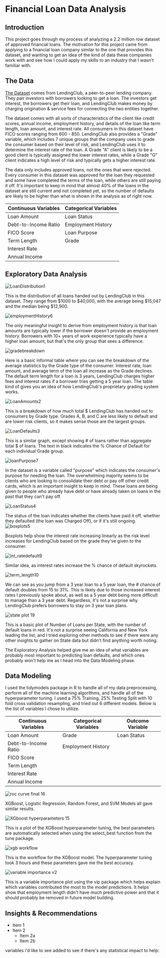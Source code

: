 # Financial Loan Data Analysis

## Introduction
  
This project goes through my process of analyzing a 2.2 million row dataset of approved financial loans.  The motivation for this project came from applying to a financial loan company similar to the one that provides this dataset, and wanting to get an idea of the kind of data these companies work with and see how I could apply my skills to an industry that I wasn't familiar with.

## The Data
[The Dataset](https://www.kaggle.com/wordsforthewise/lending-club) comes from LendingClub, a peer-to-peer lending company.  They pair investors with borrowers looking to get a loan.  The investors get interest, the borrowers get their loan, and LendingClub makes money by charging origination & service fees for connecting the two entities together.  

The dataset comes with all sorts of characteristics of the client like credit scores, annual income, employment history, and details of the loan like term length, loan amount, and interest rate.  All consumers in this dataset have FICO scores ranging from 600 - 850.  LendingClub also provides a "Grade" variable, which includes 7 unique groups that the company uses to grade the consumer based on their level of risk, and LendingClub uses it to determine the interest rate of the loan.  A Grade "A" client is likely to be a good client is typically assigned the lower interest rates, while a Grade "G" client indicates a high level of risk and typically gets a higher interest rate.  

The data only includes approved loans, not the ones that were rejected.  Every consumer in this dataset was approved for the loan they requested and some have completed the terms of the loan, while others are still paying it off.  It's important to keep in mind that almost 40% of the loans in the dataset are still current and not completed yet, so the number of defaults are likely to be higher than what is shown in the analysis as of right now.  

Continuous Variables | Categorical Variables
-------------------- | ---------------------
Loan Amount          | Loan Status
Debt-to-Income Ratio | Employment History
FICO Score           | Loan Purpose
Term Length          | Grade
Interest Rate        | 
Annual Income        | 

## Exploratory Data Analysis


![LoanDistribution1](https://user-images.githubusercontent.com/16946556/92037964-7b845900-ed27-11ea-873c-4e070f4b8ba9.png)

This is the distribution of all loans handed out by LendingClub in this dataset.  They range from $1000 to $40,000, with the average being $15,047 and the median being $12,900. 

![employmentHistory6](https://user-images.githubusercontent.com/16946556/92037353-7d99e800-ed26-11ea-9ac5-4e4c84c42dec.png)

The only meaningful insight to derive from employment history is that loan amounts are typically lower if the borrower doesn't provide an employment history.  Borrowers with 10+ years of work experience typically have a higher loan amount, but that's the only group that sees a difference.

![gradebreakdown](https://user-images.githubusercontent.com/16946556/92037354-7e327e80-ed26-11ea-9452-975e1caa6aa9.png)

Here is a basic informal table where you can see the breakdown of the average statistics by the Grade type of the consumer.  Interest rate, loan amount, and average term of the loan all increase as the Grade declines.  The default term length for a loan is 3 years, LendingClub charges higher fees and interest rates if a borrower tries getting a 5 year loan.  The table kind of gives you an idea of how LendingClub's proprietary grading system works.

![LoanAmounts2](https://user-images.githubusercontent.com/16946556/92037357-7e327e80-ed26-11ea-8d6c-1069a46e07f0.png)

This is a breakdown of how much total $ LendingClub has handed out to consumers by Grade type.  Grades A, B, and C are less likely to default and are lower risk clients, so it makes sense those are the largest groups.


![LoanDefaults3](https://user-images.githubusercontent.com/16946556/92037963-7b845900-ed27-11ea-8f9b-b485850e9738.png)

This is a similar graph, except showing # of loans rather than aggregate total $ of loans.  The text in black indicates the % Chance of Default for each individual Grade group.

![loanPurpose7](https://user-images.githubusercontent.com/16946556/92037359-7ecb1500-ed26-11ea-9487-8f607c279986.png)

In the dataset is a variable called "purpose" which indicates the consumer's purpose for needing the loan.  The overwhelming majority seems to be clients who are looking to consolidate their debt or pay off other credit cards, which is an important insight to keep in mind.  These loans are being given to people who already have debt or have already taken on loans in the past that they can't pay off.

![LoanStatus4](https://user-images.githubusercontent.com/16946556/92037360-7ecb1500-ed26-11ea-8f44-0d52d9885470.png)

The status of the loan indicates whether the clients have paid it off, whether they defaulted (the loan was Charged Off), or if it's still ongoing.
![boxplots5](https://user-images.githubusercontent.com/16946556/92037361-7ecb1500-ed26-11ea-9d69-2e7ce6519444.png)

Boxplots help show the interest rate increasing linearly as the risk level increases for LendingClub based on the grade they've given to the consumer.
   

![int_ratedefault9](https://user-images.githubusercontent.com/16946556/92512297-714cd980-f1c3-11ea-9b1e-2297cbe1f7bf.png)

Similar idea, as interest rates increase the % chance of default skyrockets.

![term_length10](https://user-images.githubusercontent.com/16946556/92512308-7578f700-f1c3-11ea-8feb-8a3488071e40.png)

We can see as you jump from a 3 year loan to a 5 year loan, the # chance of default doubles from 15 to 31%.  This is likely due to those increased interest rates I previously spoke about, as well as a 5 year debt being more difficult to manage than a 3 year debt.  Regardless, it's not a surprise why LendingClub prefers borrowers to stay on 3 year loan plans.

![state plot 19](https://user-images.githubusercontent.com/16946556/92635652-0b2b8980-f28b-11ea-8a27-7633aa4087ee.png)

This is a basic plot of Number of Loans per State, with the number of default loans in red.  It's not a surprise seeing California and New York leading the list, and I tried exploring other methods to see if there were any other insights to gather on State data but didn't find anything worth noting.  


The Exploratory Analysis helped give me an idea of what variables are probably most important to predicting loan defaults, and which ones probably won't help me as I head into the Data Modeling phase.

## Data Modeling

I used the tidymodels package in R to handle all of my data preprocessing, perform all of the machine learning algorithms, and handle all of the hyperparameter tuning.  I used a 75% Training, 25% Testing Split with 10 fold cross validation resampling, and tried out 6 different models.  Below is the list of variables I chose to utilize.

Continuous Variables | Categorical Variables | Outcome Variable
-------------------- | --------------------- | ---------------
Loan Amount          | Grade                 | Loan Status
Debt-to-Income Ratio | Employment History    |
FICO Score           |                       |
Term Length          | 
Interest Rate        | 
Annual Income        | 


![roc curve final 16](https://user-images.githubusercontent.com/16946556/92634904-d3701200-f289-11ea-9f4a-8eaa976403bb.png)

XGBoost, Logistic Regression, Random Forest, and SVM Models all gave similar results.

![XGboost hyperparameters 15](https://user-images.githubusercontent.com/16946556/92634937-e08d0100-f289-11ea-9c45-d5546f1be140.png)

This is a plot of the XGBoost hyperparameter tuning, the best parameters are automatically selected when using the select_best function from the tune package.

![xgb workflow](https://user-images.githubusercontent.com/16946556/92634909-d539d580-f289-11ea-8821-0f3df93e8b05.png)

This is the workflow for the XGBoost model.  The hyperparameter tuning took 3 hours and these parameters gave me the best accuracy.

![variable importance v2](https://user-images.githubusercontent.com/16946556/92634926-dc60e380-f289-11ea-878d-791a5f7282f6.png)

This is a variable importance plot using the vip package which helps explain which variables contributed the most to the model predictions.  It helps show that employment length didn't have much predictive power and that it should probably be removed in future model building.


## Insights & Recommendations
* Item 1
* Item 2
  * Item 2a
  * Item 2b
  
variables i'd like to see added to see if there's any statistical impact to help:
